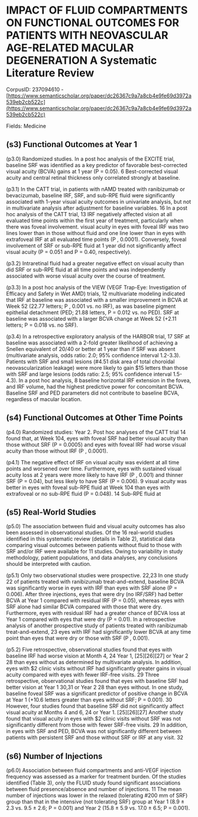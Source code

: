 # IMPACT OF FLUID COMPARTMENTS ON FUNCTIONAL OUTCOMES FOR PATIENTS WITH NEOVASCULAR AGE-RELATED MACULAR DEGENERATION A Systematic Literature Review

CorpusID: 237094610 - [https://www.semanticscholar.org/paper/dc26367c9a7a8cb4e9fe69d3972a539eb2cb522c](https://www.semanticscholar.org/paper/dc26367c9a7a8cb4e9fe69d3972a539eb2cb522c)

Fields: Medicine

## (s3) Functional Outcomes at Year 1
(p3.0) Randomized studies. In a post hoc analysis of the EXCITE trial, baseline SRF was identified as a key predictor of favorable best-corrected visual acuity (BCVA) gains at 1 year (P = 0.05). 6 Best-corrected visual acuity and central retinal thickness only correlated strongly at baseline.

(p3.1) In the CATT trial, in patients with nAMD treated with ranibizumab or bevacizumab, baseline IRF, SRF, and sub-RPE fluid were significantly associated with 1-year visual acuity outcomes in univariate analysis, but not in multivariate analysis after adjustment for baseline variables. 16 In a post hoc analysis of the CATT trial, 13 IRF negatively affected vision at all evaluated time points within the first year of treatment, particularly when there was foveal involvement. visual acuity in eyes with foveal IRF was two lines lower than in those without fluid and one line lower than in eyes with         extrafoveal IRF at all evaluated time points (P , 0.0001). Conversely, foveal involvement of SRF or sub-RPE fluid at 1 year did not significantly affect visual acuity (P = 0.051 and P = 0.40, respectively).

(p3.2) Intraretinal fluid had a greater negative effect on visual acuity than did SRF or sub-RPE fluid at all time points and was independently associated with worse visual acuity over the course of treatment.

(p3.3) In a post hoc analysis of the VIEW (VEGF Trap-Eye: Investigation of Efficacy and Safety in Wet AMD) trials, 12 multivariate modeling indicated that IRF at baseline was associated with a smaller improvement in BCVA at Week 52 (22.77 letters; P , 0.001 vs. no IRF), as was baseline pigment epithelial detachment (PED; 21.88 letters, P = 0.012 vs. no PED). SRF at baseline was associated with a larger BCVA change at Week 52 (+2.11 letters; P = 0.018 vs. no SRF).

(p3.4) In a retrospective exploratory analysis of the HARBOR trial, 17 SRF at baseline was associated with a 2-fold greater likelihood of achieving a Snellen equivalent of 20/40 or better at 1 year than if SRF was absent (multivariate analysis, odds ratio: 2.0; 95% confidence interval 1.2-3.3). Patients with SRF and small lesions (#4.51 disk area of total choroidal neovascularization leakage) were more likely to gain $15 letters than those with SRF and large lesions (odds ratio: 2.5; 95% confidence interval 1.5-4.3). In a post hoc analysis, 8 baseline horizontal IRF extension in the fovea, and IRF volume, had the highest predictive power for concomitant BCVA. Baseline SRF and PED parameters did not contribute to baseline BCVA, regardless of macular location.
## (s4) Functional Outcomes at Other Time Points
(p4.0) Randomized studies: Year 2. Post hoc analyses of the CATT trial 14 found that, at Week 104, eyes with foveal SRF had better visual acuity than those without SRF (P = 0.0005) and eyes with foveal IRF had worse visual acuity than those without IRF (P , 0.0001).

(p4.1) The negative effect of IRF on visual acuity was evident at all time points and worsened over time. Furthermore, eyes with sustained visual acuity loss at 2 years were more likely to have IRF (P , 0.001) and thinner SRF (P = 0.04), but less likely to have SRF (P = 0.006). 9 visual acuity was better in eyes with foveal sub-RPE fluid at Week 104 than eyes with extrafoveal or no sub-RPE fluid (P = 0.048). 14 Sub-RPE fluid at
## (s5) Real-World Studies
(p5.0) The association between fluid and visual acuity outcomes has also been assessed in observational studies. Of the 16 real-world studies identified in this systematic review (details in Table 2), statistical data comparing visual outcomes between patients without fluid to those with SRF and/or IRF were available for 11 studies. Owing to variability in study methodology, patient populations, and data analyses, any conclusions should be interpreted with caution.

(p5.1) Only two observational studies were prospective. 22,23 In one study 22 of patients treated with ranibizumab treat-and-extend, baseline BCVA was significantly worse in eyes with IRF than eyes with SRF alone (P = 0.006). After three injections, eyes that were dry (no IRF/SRF) had better BCVA at Year 1 compared with residual IRF (P = 0.05), whereas eyes with SRF alone had similar BCVA compared with those that were dry. Furthermore, eyes with residual IRF had a greater chance of BCVA loss at Year 1 compared with eyes that were dry (P = 0.01). In a retrospective analysis of another prospective study of patients treated with ranibizumab treat-and-extend, 23 eyes with IRF had significantly lower BCVA at any time point than eyes that were dry or those with SRF (P , 0.001).

(p5.2) Five retrospective, observational studies found that eyes with baseline IRF had worse vision at Month 4, 24 Year 1, [25][26][27] or Year 2 28 than eyes without as determined by multivariate analysis. In addition, eyes with $2 clinic visits without IRF had significantly greater gains in visual acuity compared with eyes with fewer IRF-free visits. 29 Three retrospective, observational studies found that eyes with baseline SRF had better vision at Year 1 30,31 or Year 2 28 than eyes without. In one study, baseline foveal SRF was a significant predictor of positive change in BCVA at Year 1 (+10.6 letters greater than eyes without SRF; P = 0.001). 30 However, four studies found that baseline SRF did not significantly affect visual acuity at Months 4 and 6, 24 or Year 1. [25][26][27] Another study found that visual acuity in eyes with $2 clinic visits without SRF was not significantly different from those with fewer SRF-free visits. 29 In addition, in eyes with SRF and PED, BCVA was not significantly different between patients with persistent SRF and those without SRF or IRF at any visit. 32
## (s6) Number of Injections
(p6.0) Association between fluid compartments and anti-VEGF injection frequency was assessed as a marker for treatment burden. Of the studies identified (Table  3), only the FLUID study found significant associations between fluid presence/absence and number of injections. 11 The mean number of injections was lower in the relaxed (tolerating #200 mm of SRF) group than that in the intensive (not tolerating SRF) group at Year 1 (8.9 ± 2.3 vs. 9.5 ± 2.6; P = 0.001) and Year 2 (15.8 ± 5.9 vs. 17.0 ± 6.5; P = 0.001).
